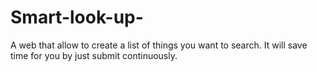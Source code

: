 # Smart-look-up-
A web that allow to create a list of things you want to search. It will save time for you by just submit continuously.  
